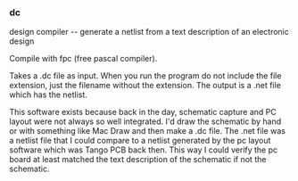 ### dc
design compiler -- generate a netlist from a text description of an electronic design

Compile with fpc (free pascal compiler).

Takes a .dc file as input. When you run the program do not include the file extension, just the filename without the extension. The output is a .net file which has the netlist.

This software exists because back in the day, schematic capture and PC layout were not always so well integrated. I'd draw the schematic by hand or with something like Mac Draw and then make a .dc file. The .net file was a netlist file that I could compare to a netlist generated by the pc layout software which was Tango PCB back then. This way I could verify the pc board at least matched the text description of the schematic if not the schematic.
